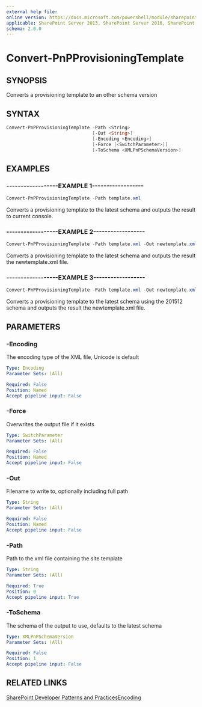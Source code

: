 ```yaml
---
external help file:
online version: https://docs.microsoft.com/powershell/module/sharepoint-pnp/convert-pnpprovisioningtemplate
applicable: SharePoint Server 2013, SharePoint Server 2016, SharePoint Server 2019, SharePoint Online
schema: 2.0.0
---
```


# Convert-PnPProvisioningTemplate

## SYNOPSIS
Converts a provisioning template to an other schema version

## SYNTAX

```powershell
Convert-PnPProvisioningTemplate -Path <String>
                                [-Out <String>]
                                [-Encoding <Encoding>]
                                [-Force [<SwitchParameter>]]
                                [-ToSchema <XMLPnPSchemaVersion>]
```

## EXAMPLES

### ------------------EXAMPLE 1------------------
```powershell
Convert-PnPProvisioningTemplate -Path template.xml
```

Converts a provisioning template to the latest schema and outputs the result to current console.

### ------------------EXAMPLE 2------------------
```powershell
Convert-PnPProvisioningTemplate -Path template.xml -Out newtemplate.xml
```

Converts a provisioning template to the latest schema and outputs the result the newtemplate.xml file.

### ------------------EXAMPLE 3------------------
```powershell
Convert-PnPProvisioningTemplate -Path template.xml -Out newtemplate.xml -ToSchema V201512
```

Converts a provisioning template to the latest schema using the 201512 schema and outputs the result the newtemplate.xml file.

## PARAMETERS

### -Encoding
The encoding type of the XML file, Unicode is default

```yaml
Type: Encoding
Parameter Sets: (All)

Required: False
Position: Named
Accept pipeline input: False
```

### -Force
Overwrites the output file if it exists

```yaml
Type: SwitchParameter
Parameter Sets: (All)

Required: False
Position: Named
Accept pipeline input: False
```

### -Out
Filename to write to, optionally including full path

```yaml
Type: String
Parameter Sets: (All)

Required: False
Position: Named
Accept pipeline input: False
```

### -Path
Path to the xml file containing the site template

```yaml
Type: String
Parameter Sets: (All)

Required: True
Position: 0
Accept pipeline input: True
```

### -ToSchema
The schema of the output to use, defaults to the latest schema

```yaml
Type: XMLPnPSchemaVersion
Parameter Sets: (All)

Required: False
Position: 1
Accept pipeline input: False
```

## RELATED LINKS

[SharePoint Developer Patterns and Practices](https://aka.ms/sppnp)[Encoding](https://msdn.microsoft.com/en-us/library/system.text.encoding_properties.aspx)
